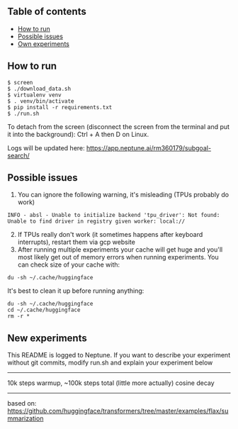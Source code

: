 ## Table of contents
* [How to run](#how-to-run)
* [Possible issues](#possible-issues)
* [Own experiments](#own-experiments)

## How to run
```
$ screen
$ ./download_data.sh
$ virtualenv venv
$ . venv/bin/activate
$ pip install -r requirements.txt
$ ./run.sh
```
To detach from the screen (disconnect the screen from the terminal and put it into the background): Ctrl + A then D on Linux.

Logs will be updated here:
https://app.neptune.ai/rm360179/subgoal-search/
	
## Possible issues
1. You can ignore the following warning, it's misleading (TPUs probably do work)
```
INFO - absl - Unable to initialize backend 'tpu_driver': Not found: Unable to find driver in registry given worker: local://
```
2. If TPUs really don't work (it sometimes happens after keyboard interrupts), restart them via gcp website
3. After running multiple experiments your cache will get huge and you'll most likely get out of memory errors when running experiments. You can check size of your cache with:
```
du -sh ~/.cache/huggingface
```
It's best to clean it up before running anything:
```
du -sh ~/.cache/huggingface
cd ~/.cache/huggingface
rm -r *
```
	
## New experiments
This README is logged to Neptune.
If you want to describe your experiment without git commits, modify run.sh and explain your experiment below

-------

10k steps warmup, ~100k steps total (little more actually)
cosine decay

-------

based on:
https://github.com/huggingface/transformers/tree/master/examples/flax/summarization

